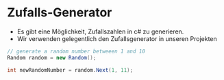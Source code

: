 # Zufalls-Generator

* Es gibt eine Möglichkeit, Zufallszahlen in c# zu generieren.
* Wir verwenden gelegentlich den Zufallsgenerator in unseren Projekten

```csharp
// generate a random number betweeen 1 and 10
Random random = new Random();

int newRandomNumber = random.Next(1, 11);
```
